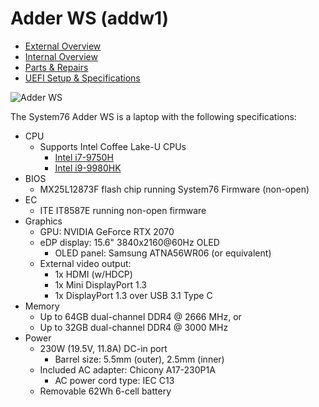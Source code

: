 # Adder WS (addw1)

- [External Overview](./external-overview.md)
- [Internal Overview](./internal-overview.md)
- [Parts & Repairs](./repairs.md)
- [UEFI Setup & Specifications](./setup-specs.md)

![Adder WS](./img/addw1.png)

The System76 Adder WS is a laptop with the following specifications:

- CPU
    - Supports Intel Coffee Lake-U CPUs
        - [Intel i7-9750H](https://ark.intel.com/content/www/us/en/ark/products/191045/intel-core-i7-9750h-processor-12m-cache-up-to-4-50-ghz.html)
        - [Intel i9-9980HK](https://ark.intel.com/content/www/us/en/ark/products/192990/intel-core-i9-9980hk-processor-16m-cache-up-to-5-00-ghz.html)
- BIOS
    - MX25L12873F flash chip running System76 Firmware (non-open)
- EC
    - ITE IT8587E running non-open firmware
- Graphics
    - GPU: NVIDIA GeForce RTX 2070
    - eDP display: 15.6" 3840x2160@60Hz OLED
        - OLED panel: Samsung ATNA56WR06 (or equivalent)
    - External video output:
        - 1x HDMI (w/HDCP)
        - 1x Mini DisplayPort 1.3
        - 1x DisplayPort 1.3 over USB 3.1 Type C
- Memory
    - Up to 64GB dual-channel DDR4 @ 2666 MHz, or
    - Up to 32GB dual-channel DDR4 @ 3000 MHz
- Power
    - 230W (19.5V, 11.8A) DC-in port
        - Barrel size: 5.5mm (outer), 2.5mm (inner)
    - Included AC adapter: Chicony A17-230P1A
        - AC power cord type: IEC C13
    - Removable 62Wh 6-cell battery
